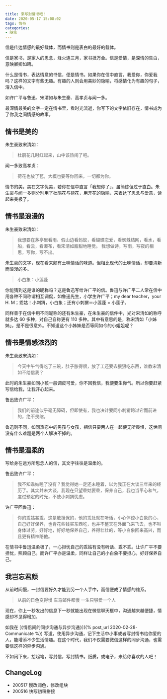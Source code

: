```yaml
---

title: 来写封情书吧！
date: 2020-05-17 15:08:02
tags: 情书
categories:
- 随笔
---
```


信是传达情感的最好载体，而情书则是表白的最好的载体。
<!--more-->
信是家书，是家人的思念，烽火连三月，家书抵万金。信是爱情，是深情的告白，意映卿卿如晤。

什么是情书，表达情意的书信，便是情书。如果你在信中直言，我爱你，你爱我吗？这样的文字有些无趣。有趣的人则会用美妙的隐喻，将感情化为有趣的句子，溶入信中。

如许广平与鲁迅、宋清如与朱生豪、高孝贞与闻一多。

最深情最美的文字一定在情书里，看时光流逝，你写下的文字依旧存在，情书成为了你我之间情感的故事。

## 情书是美的

朱生豪致宋清如：

> 杜鹃花几时红起来，山中该热闹了吧。

闻一多致高孝贞：

> 荷花也放了苞，大概也要等你回来，一切都为你。

情书的美，美在文字优美，若你在信中直言「我想你了」，虽简练但过于直白。朱生豪与闻一多则分别用了杜鹃花与荷花，用开花的隐喻，来表达了思念与爱意，读起来美极了。

## 情书是浪漫的

朱生豪致宋清如：

> 我想要在茅亭里看雨、假山边看蚂蚁，看蝴蝶恋爱，看蜘蛛结网，看水，看船，看云，看瀑布，看宋清如甜甜地睡觉。
> 我想做诗，写雨，写夜的相思，写你，写不出。

朱生豪的文字，现在看来颇有土味情话的味道。但相比现代的土味情话，却要清新而浪漫的多。

> 小白象：小莲蓬

你能猜到这是谁的昵称吗？这是鲁迅写给许广平的信。鲁迅与许广平二人常在信中用各种不同称谓相互调侃，如鲁迅先生，小学生许广平；my dear teacher，your H. M；乖姑！小刺猬，小白象；还有小刺猬＝小莲蓬 = 小莲子。

同样善于在信中用不同昵称的还有朱生豪，在朱生豪的信件中，光对宋清如的称呼就多达 60 多种，对自己自称更有 110 多种。其中有意思的是，称宋清如「小姊姊」，是不是很意外。不知道这个小姊姊是否等同如今的小姐姐呢？

## 情书是情感浓烈的

朱生豪致宋清如：

> 今天中午气得吃了三碗，肚子胀得很，放了工还要去狠狠吃东西，谁教宋清如不给信我？

此时的朱生豪如同小孩一般调皮可爱，你不回我信，我便要生你气。所以你要赶紧写信给我，让我开心起来。

鲁迅致许广平：

> 我们的前途似乎毫无障碍，但即使有，我也决计要同小刺猬跨过它而前进的，绝不畏缩。

鲁迅则不同，如同热恋中的男孩与女孩，相信只要两人在一起便无所畏惧，这世间没有什么难题是两个人解决不掉的。

## 情书是温柔的

写给身在远方所思念人的信，其文字往往是温柔的。

鲁迅致许广平：

> 我不知乖姑睡了没有？我觉得她一定还未睡着，以为我正在大谈三年来的经历了。其实并未大谈，我现在只望乖姑要乖，保养自己，我也当平心和气，度过预定的时光，不使小刺猬忧虑。  

许广平回鲁迅：

> 你的乖姑甚乖，这是敢担保的，他的乖处就在听话，小心体谅小白象的心，自己好好保养，也肯花些钱买东西吃，也并不整天在外面飞来飞去，也不叫身体过劳，好好地，好好地保养自己，养得壮壮的，等小白象回来高兴，而且更有精神陪他。

在情书中鲁迅温柔极了，一心担忧自己的乖姑有没有听话、乖不乖。让许广平不要担忧，照顾自己。而许广平亦是温柔，同样让自己的小白象不要担心，好好保养自己。

## 我岂忘君颜

从前时间慢，一封信要好久才能到另一个人手中，而信便成了情感的维系。

> 从前的日色变得慢
> 车马邮件都慢
> 一生只够爱一个人

现在，你上一秒发出的信息下一秒就能出现在微信聊天框中，沟通越来越便捷，情感却不见得增加。

如我在 [《情侣间的同步沟通与异步沟通》]({% post_url 2020-02-28-Communicate %}) 写道，使用异步沟通，记下生活中小事或者写封情书给你爱的人，能增添不少生活情趣。在这个时代，我们不仅需要微信这样的同步沟通，也需要信这样的异步沟通。

不如闲下来，拾起笔，写封信，写封情书。纸质，或电子，来给你喜欢的人吧！

## ChangeLog

- 200517 慢改润色，修改组块
- 200516 快写初稿拼接
